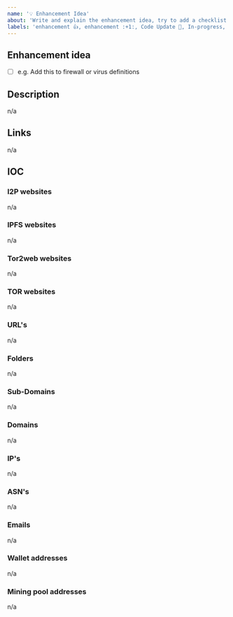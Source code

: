 ```yaml
---
name: '💡 Enhancement Idea'
about: 'Write and explain the enhancement idea, try to add a checklist'
labels: 'enhancement 👍, enhancement :+1:, Code Update 🔔, In-progress, Priority: Medium'
---
```


## Enhancement idea

- [ ] e.g. Add this to firewall or virus definitions

## Description

n/a

## Links

n/a

## IOC

### I2P websites

n/a

### IPFS websites

n/a

### Tor2web websites

n/a

### TOR websites

n/a

### URL's

n/a

### Folders

n/a

### Sub-Domains

n/a

### Domains

n/a

### IP's

n/a

### ASN's

n/a

### Emails

n/a

### Wallet addresses

n/a

### Mining pool addresses

n/a
